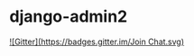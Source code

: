 # django-admin2
[![Gitter](https://badges.gitter.im/Join Chat.svg)](https://gitter.im/pydanny/django-admin2?utm_source=badge&utm_medium=badge&utm_campaign=pr-badge&utm_content=badge)